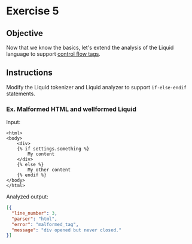# Exercise 5

## Objective

Now that we know the basics, let's extend the analysis of the Liquid language to support [control
flow tags](http://shopify.github.io/liquid/tags/control-flow/).

## Instructions

Modify the Liquid tokenizer and Liquid analyzer to support ```if-else-endif``` statements.

### Ex. Malformed HTML and wellformed Liquid
Input:
```liquid
<html>
<body>
	<div>
	{% if settings.something %}
		My content
	</div>
	{% else %}
		My other content
	{% endif %}
</body>
</html>
```
Analyzed output:
```json
[{
  "line_number": 3,
  "parser": "html",
  "error": "malformed_tag",
  "message": "div opened but never closed."
}]
```
